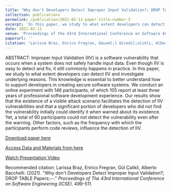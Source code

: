 ```yaml
---
title: "Why don't Developers Detect Improper Input Validation?; DROP TABLE Papers;--"
collection: publications
permalink: /publication/2021-02-11-paper-title-number-5
excerpt: 'In this paper, we study to what extent developers can detect Improper Input Validation (IIV) and investigate underlying reason.'
date: 2021-02-11
venue: 'Proceedings of the 43rd International Conference on Software Engineering (ICSE) (<b> ACM SIGSOFT Distinguished Paper Award </b>)'
paperurl: ''
citation: 'Larissa Braz, Enrico Fregran, G&uuml;l &Ccedil;alikli, Alberto Bacchelli. (2021). &quot;Why don&apos;t Developers Detect Improper Input Validation? &#59; DROP TABLE Papers &#59; &#45;&#45;.&quot; <i>Proceedings of the 43rd International Conference on Software Engineering (ICSE)</i>. 499-511.'
---
```


ABSTRACT:
Improper Input Validation (IIV) is a software vulnerability that occurs when a system does not safely handle input data. Even though IIV is easy to detect and fix, it still commonly happens in practice. In this paper, we study to what extent developers can detect IIV and investigate underlying reasons. This knowledge is essential to better understand how to support developers in creating secure software systems. We conduct an online experiment with 146 participants, of which 105 report at least three years of professional software development experience. Our results show that the existence of a visible attack scenario facilitates the detection of IIV vulnerabilities and that a significant portion of developers who did not find the vulnerability initially could identify it when warned about its existence. Yet, a total of 60 participants could not detect the vulnerability even after the warning. Other factors, such as the frequency with which the participants perform code reviews, influence the detection of IIV.

[Download paper here](https://arxiv.org/pdf/2102.06251.pdf)

[Access Data and Materials from here](https://zenodo.org/record/3996696#.YXLyWi8w2Rs)

[Watch Presentation Video](https://www.youtube.com/watch?v=e2QpmMl6K90)

Recommended citation: Larissa Braz, Enrico Fregran, G&uuml;l &Ccedil;alikli, Alberto Bacchelli. (2021). "Why don't Developers Detect Improper Input Validation?; DROP TABLE Papers;--." <i>Proceedings of The 43rd International Conference on Software Engineering (ICSE)</i>. 499-511.
